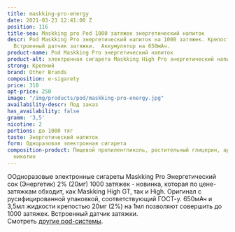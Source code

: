 ```yaml
---
title: maskking-pro-energy
date: 2021-03-23 12:41:00 Z
position: 116
title-seo: Maskking pro Pod 1000 затяжек энергетический напиток
descr: Pod Maskking Pro энергетический напиток на 1000 затяжек. Крепость 20мг/мл.
  Встроенный датчик затяжки.  Аккумулятор на 650мАч.
product-name: Pod Maskking Pro энергетический напиток
product-alt: электронная сигарета Maskking High Pro энергетический напиток
strong: Крепкий
brand: Other Brands
composition: e-sigarety
price: 310
opt-price: 250
image: "/img/products/pod/maskking-pro-energy.jpg"
availability-descr: Под заказ
has_availability: false
gramm: '3,5'
nicotine: 2
portions: до 1000 тяг
taste: Энергетический напиток
form: Одноразовая электронная сигарета
composition-product: Пищевой пропиленгликоль, растительный глицерин, ароматизатор,
  никотин
---
```


ООдноразовые электронные сигареты Maskking Pro Энергетический сок (Энергетик) 2% (20мг) 1000 затяжек - новинка, которая по цене-затяжкам обходит, как Maskking High GT, так и High. Оригинал с русифицированной упаковкой, соответствующий ГОСТ-у. 650мАч и 3,5мл жидкости крепостью 20мг (2%) на 1мл позволяют совершить до 1000 затяжек. Встроенный датчик затяжки.<br>
Смотреть [другие pod-системы](/elektronnye-sigarety).